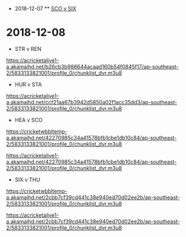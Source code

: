 * 2018-12-07
** [SCO v SIX](https://acricketalive1-a.akamaihd.net/42270985c34a41578bfb1cbe1db10c84/ap-southeast-2/5833133821001/profile_0/chunklist_dvr.m3u8)
# 2018-12-08 

* STR v REN

https://acricketalive1-a.akamaihd.net/b26cb3b986644acaad160b54f0845f17/ap-southeast-2/5833133821001/profile_0/chunklist_dvr.m3u8

* HUR v STA

https://acricketalive1-a.akamaihd.net/ccf21aa67b3942d5850a02f1acc35dd3/ap-southeast-2/5833133821001/profile_0/chunklist_dvr.m3u8

* HEA v SCO

https://cricketwbbltemp-a.akamaihd.net/42270985c34a41578bfb1cbe1db10c84/ap-southeast-2/5833133821001/profile_0/chunklist_dvr.m3u8

https://acricketalive1-a.akamaihd.net/42270985c34a41578bfb1cbe1db10c84/ap-southeast-2/5833133821001/profile_0/chunklist_dvr.m3u8

* SIX v THU

https://cricketwbbltemp-a.akamaihd.net/2cbb7cf39cd441c38e940ed70d02ee2b/ap-southeast-2/5833133821001/profile_0/chunklist_dvr.m3u8

https://acricketalive1-a.akamaihd.net/2cbb7cf39cd441c38e940ed70d02ee2b/ap-southeast-2/5833133821001/profile_0/chunklist_dvr.m3u8
